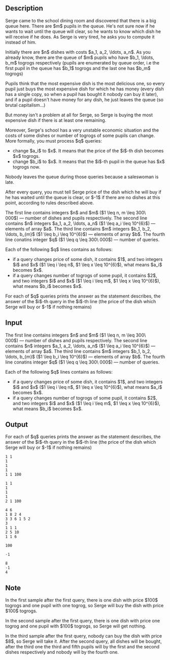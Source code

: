 ## Description

<div><p>Serge came to the school dining room and discovered that there is a big queue here. There are $m$ pupils in the queue. He's not sure now if he wants to wait until the queue will clear, so he wants to know which dish he will receive if he does. As Serge is very tired, he asks you to compute it instead of him.</p><p>Initially there are $n$ dishes with costs $a_1, a_2, \ldots, a_n$. As you already know, there are the queue of $m$ pupils who have $b_1, \ldots, b_m$ togrogs respectively (pupils are enumerated by queue order, i.e the first pupil in the queue has $b_1$ togrogs and the last one has $b_m$ togrogs)</p><p>Pupils think that the most expensive dish is the most delicious one, so every pupil just buys the most expensive dish for which he has money (every dish has a single copy, so when a pupil has bought it nobody can buy it later), and if a pupil doesn't have money for any dish, he just leaves the queue (so brutal capitalism...)</p><p>But money isn't a problem at all for Serge, so Serge is buying the most expensive dish if there is at least one remaining.</p><p>Moreover, Serge's school has a very unstable economic situation and the costs of some dishes or number of togrogs of some pupils can change. More formally, you must process $q$ queries:</p><ul> <li> change $a_i$ to $x$. It means that the price of the $i$-th dish becomes $x$ togrogs. </li><li> change $b_i$ to $x$. It means that the $i$-th pupil in the queue has $x$ togrogs now. </li></ul><p>Nobody leaves the queue during those queries because a saleswoman is late.</p><p>After every query, you must tell Serge price of the dish which he will buy if he has waited until the queue is clear, or $-1$ if there are no dishes at this point, according to rules described above.</p></div><div class="input-specification"><p>The first line contains integers $n$ and $m$ ($1 \leq n, m \leq 300\ 000$)&nbsp;— number of dishes and pupils respectively. The second line contains $n$ integers $a_1, a_2, \ldots, a_n$ ($1 \leq a_i \leq 10^{6}$)&nbsp;— elements of array $a$. The third line contains $m$ integers $b_1, b_2, \ldots, b_{m}$ ($1 \leq b_i \leq 10^{6}$)&nbsp;— elements of array $b$. The fourth line conatins integer $q$ ($1 \leq q \leq 300\ 000$)&nbsp;— number of queries.</p><p>Each of the following $q$ lines contains as follows: </p><ul> <li> if a query changes price of some dish, it contains $1$, and two integers $i$ and $x$ ($1 \leq i \leq n$, $1 \leq x \leq 10^{6}$), what means $a_i$ becomes $x$. </li><li> if a query changes number of togrogs of some pupil, it contains $2$, and two integers $i$ and $x$ ($1 \leq i \leq m$, $1 \leq x \leq 10^{6}$), what means $b_i$ becomes $x$. </li></ul></div><div class="output-specification"><p>For each of $q$ queries prints the answer as the statement describes, the answer of the $i$-th query in the $i$-th line (the price of the dish which Serge will buy or $-1$ if nothing remains)</p></div>

## Input

<p>The first line contains integers $n$ and $m$ ($1 \leq n, m \leq 300\ 000$)&nbsp;— number of dishes and pupils respectively. The second line contains $n$ integers $a_1, a_2, \ldots, a_n$ ($1 \leq a_i \leq 10^{6}$)&nbsp;— elements of array $a$. The third line contains $m$ integers $b_1, b_2, \ldots, b_{m}$ ($1 \leq b_i \leq 10^{6}$)&nbsp;— elements of array $b$. The fourth line conatins integer $q$ ($1 \leq q \leq 300\ 000$)&nbsp;— number of queries.</p><p>Each of the following $q$ lines contains as follows: </p><ul> <li> if a query changes price of some dish, it contains $1$, and two integers $i$ and $x$ ($1 \leq i \leq n$, $1 \leq x \leq 10^{6}$), what means $a_i$ becomes $x$. </li><li> if a query changes number of togrogs of some pupil, it contains $2$, and two integers $i$ and $x$ ($1 \leq i \leq m$, $1 \leq x \leq 10^{6}$), what means $b_i$ becomes $x$. </li></ul>

## Output

<p>For each of $q$ queries prints the answer as the statement describes, the answer of the $i$-th query in the $i$-th line (the price of the dish which Serge will buy or $-1$ if nothing remains)</p>





```input1
1 1
1
1
1
1 1 100
```




```input2
1 1
1
1
1
2 1 100
```




```input3
4 6
1 8 2 4
3 3 6 1 5 2
3
1 1 1
2 5 10
1 1 6
```




```output1
100
```




```output2
-1
```




```output3
8
-1
4
```



## Note

<p>In the first sample after the first query, there is one dish with price $100$ togrogs and one pupil with one togrog, so Serge will buy the dish with price $100$ togrogs.</p><p>In the second sample after the first query, there is one dish with price one togrog and one pupil with $100$ togrogs, so Serge will get nothing.</p><p>In the third sample after the first query, nobody can buy the dish with price $8$, so Serge will take it. After the second query, all dishes will be bought, after the third one the third and fifth pupils will by the first and the second dishes respectively and nobody will by the fourth one.</p>
